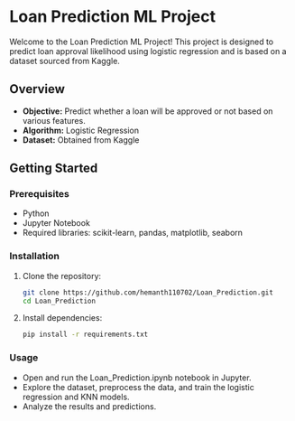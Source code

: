 # Loan Prediction ML Project

Welcome to the Loan Prediction ML Project! This project is designed to predict loan approval likelihood using logistic regression and is based on a dataset sourced from Kaggle.

## Overview

- **Objective:** Predict whether a loan will be approved or not based on various features.
- **Algorithm:** Logistic Regression
- **Dataset:** Obtained from Kaggle

## Getting Started

### Prerequisites

- Python
- Jupyter Notebook
- Required libraries: scikit-learn, pandas, matplotlib, seaborn

### Installation

1. Clone the repository:
   ```bash
   git clone https://github.com/hemanth110702/Loan_Prediction.git
   cd Loan_Prediction

2. Install dependencies:
   ```bash
   pip install -r requirements.txt

   
### Usage
- Open and run the Loan_Prediction.ipynb notebook in Jupyter.
- Explore the dataset, preprocess the data, and train the logistic regression and KNN models.
- Analyze the results and predictions.